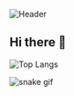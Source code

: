 
![Header](./your-header-image-name.png)

## Hi there 👋

![Top Langs](https://github-readme-stats.vercel.app/api/top-langs/?username=th-yong&layout=compact)

![snake gif](https://github.com/th-yong/th-yong/blob/output/github-contribution-grid-snake.svg)



<!--
**th-yong/th-yong** is a ✨ _special_ ✨ repository because its `README.md` (this file) appears on your GitHub profile.

Here are some ideas to get you started:

- 🔭 I’m currently working on ...
- 🌱 I’m currently learning ...
- 👯 I’m looking to collaborate on ...
- 🤔 I’m looking for help with ...
- 💬 Ask me about ...
- 📫 How to reach me: ...
- 😄 Pronouns: ...
- ⚡ Fun fact: ...
-->
